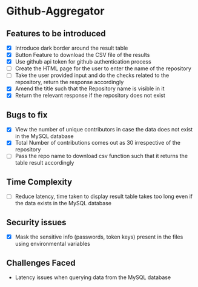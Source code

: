 # Github-Aggregator

## Features to be introduced

- [x] Introduce dark border around the result table
- [x] Button Feature to download the CSV file of the results
- [x] Use github api token for github authentication process
- [ ] Create the HTML page for the user to enter the name of the repository
- [ ] Take the user provided input and do the checks related to the repository, return the response accordingly
- [x] Amend the title such that the Repository name is visible in it
- [x] Return the relevant response if the repository does not exist

## Bugs to fix

- [x] View the number of unique contributors in case the data does not exist in the MySQL database
- [x] Total Number of contributions comes out as 30 irrespective of the repository
- [ ] Pass the repo name to download csv function such that it returns the table result accordingly

## Time Complexity

- [ ] Reduce latency, time taken to display result table takes too long even if the data exists in the MySQL database

## Security issues

- [x] Mask the sensitive info (passwords, token keys) present in the files using environmental variables

## Challenges Faced

* Latency issues when querying data from the MySQL database
